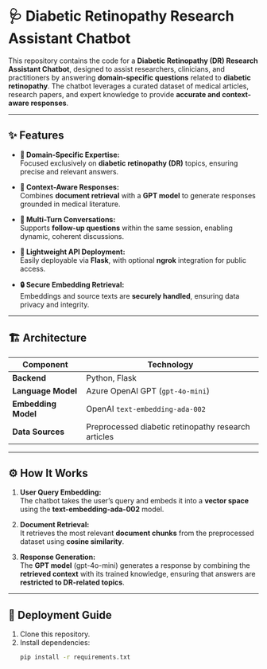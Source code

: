 # 🩺 Diabetic Retinopathy Research Assistant Chatbot

This repository contains the code for a **Diabetic Retinopathy (DR) Research Assistant Chatbot**, designed to assist researchers, clinicians, and practitioners by answering **domain-specific questions** related to **diabetic retinopathy**. The chatbot leverages a curated dataset of medical articles, research papers, and expert knowledge to provide **accurate and context-aware responses**.

---

## ✨ Features

- **🎯 Domain-Specific Expertise:**  
  Focused exclusively on **diabetic retinopathy (DR)** topics, ensuring precise and relevant answers.

- **🧠 Context-Aware Responses:**  
  Combines **document retrieval** with a **GPT model** to generate responses grounded in medical literature.

- **🔄 Multi-Turn Conversations:**  
  Supports **follow-up questions** within the same session, enabling dynamic, coherent discussions.

- **🚀 Lightweight API Deployment:**  
  Easily deployable via **Flask**, with optional **ngrok** integration for public access.

- **🔒 Secure Embedding Retrieval:**  
  Embeddings and source texts are **securely handled**, ensuring data privacy and integrity.

---

## 🏗️ Architecture

| Component           | Technology                           |
|---------------------|---------------------------------------|
| **Backend**         | Python, Flask                         |
| **Language Model**  | Azure OpenAI GPT (`gpt-4o-mini`)      |
| **Embedding Model** | OpenAI `text-embedding-ada-002`       |
| **Data Sources**    | Preprocessed diabetic retinopathy research articles |

---

## ⚙️ How It Works

1. **User Query Embedding:**  
   The chatbot takes the user’s query and embeds it into a **vector space** using the **text-embedding-ada-002** model.

2. **Document Retrieval:**  
   It retrieves the most relevant **document chunks** from the preprocessed dataset using **cosine similarity**.

3. **Response Generation:**  
   The **GPT model** (gpt-4o-mini) generates a response by combining the **retrieved context** with its trained knowledge, ensuring that answers are **restricted to DR-related topics**.

---

## 🔗 Deployment Guide

1. Clone this repository.
2. Install dependencies:
   ```bash
   pip install -r requirements.txt
